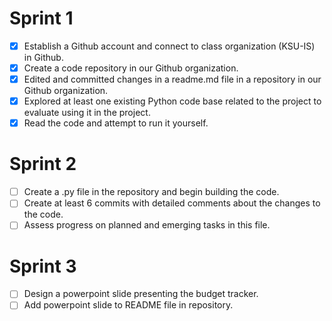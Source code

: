 # Sprint 1
- [x] Establish a Github account and connect to class organization (KSU-IS) in Github.
- [x] Create a code repository in our Github organization.
- [x] Edited and committed changes in a readme.md file in a repository in our Github organization.
- [x] Explored at least one existing Python code base related to the project to evaluate using it in the project.
- [x] Read the code and attempt to run it yourself. 
# Sprint 2
- [ ] Create a .py file in the repository and begin building the code.
- [ ] Create at least 6 commits with detailed comments about the changes to the code.
- [ ] Assess progress on planned and emerging tasks in this file.
# Sprint 3
- [ ] Design a powerpoint slide presenting the budget tracker.
- [ ] Add powerpoint slide to README file in repository.
